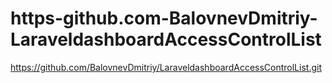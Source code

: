# https-github.com-BalovnevDmitriy-LaraveldashboardAccessControlList
https://github.com/BalovnevDmitriy/LaraveldashboardAccessControlList.git
